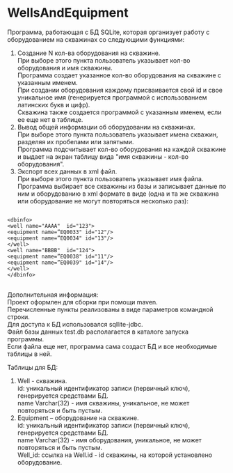 # WellsAndEquipment
Программа, работающая с БД SQLite, которая организует работу с оборудованием на скважинах со следующими функциями:<br/>
1. Создание N кол-ва оборудования на скважине.<br/>
При выборе этого пункта пользователь указывает кол-во оборудования и имя скважины.<br/>
Программа создает указанное кол-во оборудования на скважине с указанным именем. <br/>
При создании оборудования каждому присваивается свой id и свое уникальное имя (генерируется программой с использованием латинских букв и цифр).<br/>
Скважина также создается программой с указанным именем, если ее еще нет в таблице.<br/>
2. Вывод общей информации об оборудовании на скважинах.<br/>
При выборе этого пункта пользователь указывает имена скважин, разделяя их пробелами или запятыми.<br/>
Программа подсчитывает кол-во оборудования на каждой скважине и выдает на экран таблицу вида "имя скважины - кол-во оборудования".<br/>
3. Экспорт всех данных в xml файл.<br/>
При выборе этого пункта пользователь указывает имя файла.<br/>
Программа выбирает все скважины из базы и записывает данные по ним и оборудованию в xml формате в виде
(одна и та же скважина или оборудование не могут повторяться несколько раз):
<pre>
<code>
&lt;dbinfo&gt;
&lt;well name="АААА"  id="123"&gt;
&lt;equipment name=”EQ0033" id="12"/&gt;
&lt;equipment name=”EQ0034" id="13"/&gt;
&lt;/well&gt;
&lt;well name="BBBB"  id="124"&gt;
&lt;equipment name=”EQ0038" id="11"/&gt;
&lt;equipment name=”EQ0039" id="14"/&gt;
&lt;/well&gt;
&lt;/dbinfo&gt;
</code>
</pre>

Дополнительная информация:<br/>
Проект оформлен для сборки при помощи maven.<br/>
Перечисленные пункты реализованы в виде параметров командной строки.<br/>
Для доступа к БД использовался sqllite-jdbc.<br/>
Файл базы данных test.db располагается в каталоге запуска программы.<br/>
Если файла еще нет, программа сама создаст БД и все необходимые таблицы в ней.<br/>

Таблицы для БД:
1. Well - скважина.<br/>
id: уникальный идентификатор записи (первичный ключ), генерируется средствами БД.<br/>
name Varchar(32) - имя скважины, уникальное, не может повторяться и быть пустым.<br/>
2. Equipment – оборудование на скважине.<br/>
id: уникальный идентификатор записи (первичный ключ), генерируется средствами БД.<br/>
name Varchar(32) - имя оборудования, уникальное, не может повторяться и быть пустым.<br/>
Well_id: ссылка на Well.id - id скважины, на которой установлено оборудование.<br/>

